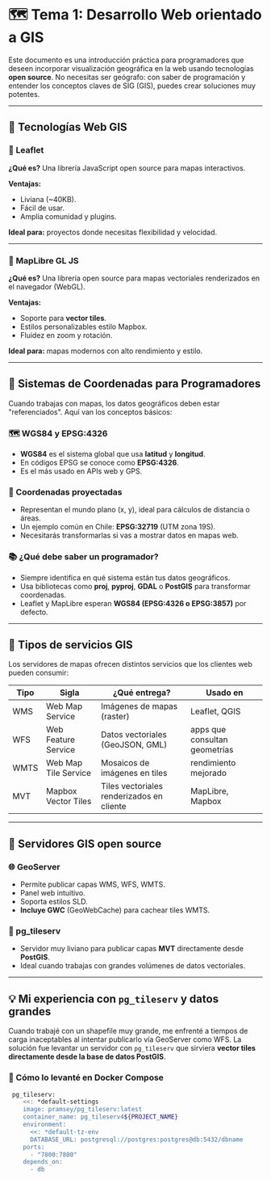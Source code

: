 # 🗺️ Tema 1: Desarrollo Web orientado a GIS

Este documento es una introducción práctica para programadores que deseen incorporar visualización geográfica en la web usando tecnologías **open source**. No necesitas ser geógrafo: con saber de programación y entender los conceptos claves de SIG (GIS), puedes crear soluciones muy potentes.

---

## 🧰 Tecnologías Web GIS

### 🌿 Leaflet
**¿Qué es?** Una librería JavaScript open source para mapas interactivos.

**Ventajas:**
- Liviana (~40KB).
- Fácil de usar.
- Amplia comunidad y plugins.

**Ideal para:** proyectos donde necesitas flexibilidad y velocidad.

---

### 🧭 MapLibre GL JS
**¿Qué es?** Una librería open source para mapas vectoriales renderizados en el navegador (WebGL).

**Ventajas:**
- Soporte para **vector tiles**.
- Estilos personalizables estilo Mapbox.
- Fluidez en zoom y rotación.

**Ideal para:** mapas modernos con alto rendimiento y estilo.

---

## 📐 Sistemas de Coordenadas para Programadores

Cuando trabajas con mapas, los datos geográficos deben estar "referenciados". Aquí van los conceptos básicos:

### 🗺️ WGS84 y EPSG:4326
- **WGS84** es el sistema global que usa **latitud** y **longitud**.
- En códigos EPSG se conoce como **EPSG:4326**.
- Es el más usado en APIs web y GPS.

### 📏 Coordenadas proyectadas
- Representan el mundo plano (x, y), ideal para cálculos de distancia o áreas.
- Un ejemplo común en Chile: **EPSG:32719** (UTM zona 19S).
- Necesitarás transformarlas si vas a mostrar datos en mapas web.

### 📚 ¿Qué debe saber un programador?
- Siempre identifica en qué sistema están tus datos geográficos.
- Usa bibliotecas como **proj**, **pyproj**, **GDAL** o **PostGIS** para transformar coordenadas.
- Leaflet y MapLibre esperan **WGS84 (EPSG:4326 o EPSG:3857)** por defecto.

---

## 🔌 Tipos de servicios GIS

Los servidores de mapas ofrecen distintos servicios que los clientes web pueden consumir:

| Tipo | Sigla | ¿Qué entrega? | Usado en |
|------|-------|----------------|----------|
| WMS  | Web Map Service | Imágenes de mapas (raster) | Leaflet, QGIS |
| WFS  | Web Feature Service | Datos vectoriales (GeoJSON, GML) | apps que consultan geometrías |
| WMTS | Web Map Tile Service | Mosaicos de imágenes en tiles | rendimiento mejorado |
| MVT  | Mapbox Vector Tiles | Tiles vectoriales renderizados en cliente | MapLibre, Mapbox |

---

## 🧱 Servidores GIS open source

### 🌐 GeoServer
- Permite publicar capas WMS, WFS, WMTS.
- Panel web intuitivo.
- Soporta estilos SLD.
- **Incluye GWC** (GeoWebCache) para cachear tiles WMTS.

### 🚀 pg_tileserv
- Servidor muy liviano para publicar capas **MVT** directamente desde **PostGIS**.
- Ideal cuando trabajas con grandes volúmenes de datos vectoriales.

---

## 💡 Mi experiencia con `pg_tileserv` y datos grandes

Cuando trabajé con un shapefile muy grande, me enfrenté a tiempos de carga inaceptables al intentar publicarlo vía GeoServer como WFS. La solución fue levantar un servidor con `pg_tileserv` que sirviera **vector tiles directamente desde la base de datos PostGIS**.

### 🐳 Cómo lo levanté en Docker Compose

```bash
 pg_tileserv:
    <<: *default-settings
    image: pramsey/pg_tileserv:latest
    container_name: pg_tileserv4${PROJECT_NAME}
    environment:
      <<: *default-tz-env
      DATABASE_URL: postgresql://postgres:postgres@db:5432/dbname
    ports:
      - "7800:7800"
    depends_on:
      - db
